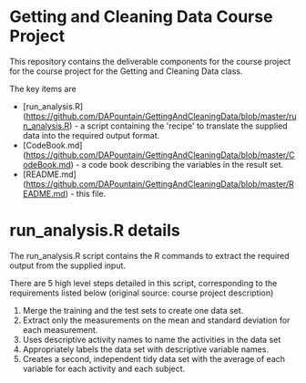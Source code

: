 # Getting and Cleaning Data Course Project

This repository contains the deliverable components for the course project for the course project for the Getting and Cleaning Data class.

The key items are
* [run_analysis.R] (https://github.com/DAPountain/GettingAndCleaningData/blob/master/run_analysis.R) - a script containing the 'recipe' to translate the supplied data into the required output format.
* [CodeBook.md] (https://github.com/DAPountain/GettingAndCleaningData/blob/master/CodeBook.md) - a code book describing the variables in the result set.
* [README.md] (https://github.com/DAPountain/GettingAndCleaningData/blob/master/README.md) - this file.


run_analysis.R details
====================

The run_analysis.R script contains the R commands to extract the required output from  the supplied input.

There are 5 high level steps detailed in this script, corresponding to the requirements listed below (original source: course project description)

1) Merge the training and the test sets to create one data set.
2) Extract only the measurements on the mean and standard deviation for each measurement. 
3) Uses descriptive activity names to name the activities in the data set
4) Appropriately labels the data set with descriptive variable names. 
5) Creates a second, independent tidy data set with the average of each variable for each activity and each subject.




